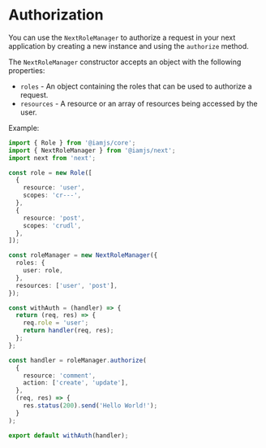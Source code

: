 # Authorization

You can use the `NextRoleManager` to authorize a request in your next application by creating a new instance and using the `authorize` method.

The `NextRoleManager` constructor accepts an object with the following properties:

* `roles` - An object containing the roles that can be used to authorize a request.
* `resources` - A resource or an array of resources being accessed by the user.

Example:

```ts
import { Role } from '@iamjs/core';
import { NextRoleManager } from '@iamjs/next';
import next from 'next';

const role = new Role([
  {
    resource: 'user',
    scopes: 'cr---',
  },
  {
    resource: 'post',
    scopes: 'crudl',
  },
]);

const roleManager = new NextRoleManager({
  roles: {
    user: role,
  },
  resources: ['user', 'post'],
});

const withAuth = (handler) => {
  return (req, res) => {
    req.role = 'user';
    return handler(req, res);   
  };
};

const handler = roleManager.authorize(
  {
    resource: 'comment',
    action: ['create', 'update'],
  },
  (req, res) => {
    res.status(200).send('Hello World!');
  }
);

export default withAuth(handler);
```
